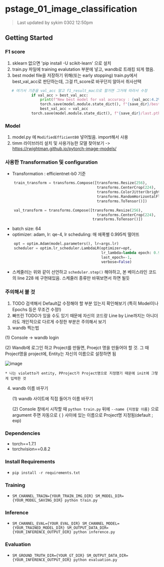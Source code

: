 # pstage_01_image_classification
> Last updated by sykim 0302 12:50pm
## Getting Started  
### F1 score
1. sklearn 없으면 'pip install -U scikit-learn' 으로 설치
2. train.py 파일에 training evalutation 부분에 넣고, wandb로 트래킹 되게 했음.
3. best model file을 저장하기 위해(또는 early stopping) train.py에서 best_val_acc로 판단하는데, 그걸 f1_score로 바꾸던지 알아서 취사선택
```python
   # 여기서 기준을 val_acc 말고 f1_result_mac으로 할거면 그거에 따라서 수정
            if val_acc > best_val_acc:
                print(f"New best model for val accuracy : {val_acc:4.2%}! saving the best model..")
                torch.save(model.module.state_dict(), f"{save_dir}/best.pth")
                best_val_acc = val_acc
            torch.save(model.module.state_dict(), f"{save_dir}/last.pth")
```
### Model
1. model.py 에 `ModifiedEfficientB0` 넣어뒀음. import해서 사용
2. timm 라이브러리 설치 및 사용가능한 모델 찾아보기 -> https://rwightman.github.io/pytorch-image-models/

### 사용한 Transformation 및 configuration
* Transformation : efficientnet-b0 기준
```python
    train_transform = transforms.Compose([transforms.Resize(256),
                                          transforms.CenterCrop(224),
                                          transforms.ColorJitter(brightness=0.5, contrast=0.5, saturation=0.5, hue=0.5),
                                          transforms.RandomHorizontalFlip(),
                                          transforms.ToTensor()])
  
    val_transform = transforms.Compose([transforms.Resize(256),
                                          transforms.CenterCrop(224),
                                        transforms.ToTensor()])
```
* batch size: 64
* optimizer: adam, lr: qe-4, lr scheduling: 매 에폭별 0.995씩 떨어뜨 
```python
    opt = optim.Adam(model.parameters(), lr=args.lr)
    scheduler = optim.lr_scheduler.LambdaLR(optimizer=opt,
                                            lr_lambda=lambda epoch: 0.995 ** epoch,
                                            last_epoch=-1,
                                            verbose=False)
```
* 스케줄러는 위와 같이 선언하고 `scheduler.step()` 해야하고, 본 베이스라인 코드의 line 228 에 구현돼있음. 스케줄러 종류만 바꿔보면서 하면 될듯




### 주의해서 볼 것
1. TODO 검색해서 Default값 수정해야 할 부분 있는지 확인해보기 (특히 Model이나 Epochs 등은 무조건 수정!)
2. 빠뜨린 TODO가 있을 수도 있기 때문에 자신의 코드랑 Line by Line까지는 아니더라도 개인적으로 다르게 수정한 부분은 주의해서 보기
3. wandb 찍는법

  (1) Console -> wandb login
  
  (2) Wandb에 로그인 하고 Project를 만들면, Proejct 명을 만들어야 할 것. 그 때 Project명을 project에, Entity는 자신의 이름으로 설정하면 됨
  
  ![image](https://user-images.githubusercontent.com/72785706/156280567-9767db1a-30fc-47a9-826c-630f4e859477.png)
  
    * 나는 violetto가 entity, PProject가 Project명으로 지정했기 때문에 init에 그렇게 입력한 것

4. wandb 이름 바꾸기

   (1) wandb 사이트에 직접 들어가 이름 바꾸기
   
   (2) Console 창에서 시작할 때 `python train.py` 뒤에 `--name {지정할 이름}` 으로 argument 주면 자동으로 { } 사이에 있는 이름으로 Project명 지정됨(default ; exp)

### Dependencies
- torch==1.7.1
- torchvision==0.8.2                                                              

### Install Requirements
- `pip install -r requirements.txt`

### Training
- `SM_CHANNEL_TRAIN={YOUR_TRAIN_IMG_DIR} SM_MODEL_DIR={YOUR_MODEL_SAVING_DIR} python train.py`

### Inference
- `SM_CHANNEL_EVAL={YOUR_EVAL_DIR} SM_CHANNEL_MODEL={YOUR_TRAINED_MODEL_DIR} SM_OUTPUT_DATA_DIR={YOUR_INFERENCE_OUTPUT_DIR} python inference.py`

### Evaluation
- `SM_GROUND_TRUTH_DIR={YOUR_GT_DIR} SM_OUTPUT_DATA_DIR={YOUR_INFERENCE_OUTPUT_DIR} python evaluation.py`
